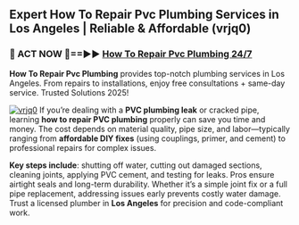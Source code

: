 ## Expert How To Repair Pvc Plumbing Services in Los Angeles | Reliable & Affordable (vrjq0)  

<h3>🚿 ACT NOW 🌟==►► <a href="https://tinyurl.com/2ne6vx2x" rel="nofollow">How To Repair Pvc Plumbing 24/7</a></h3>

**How To Repair Pvc Plumbing** provides top-notch plumbing services in Los Angeles. From repairs to installations, enjoy free consultations + same-day service. Trusted Solutions 2025!

[![vrjq0](https://i.imgur.com/4PFF4AK.jpeg)](https://tinyurl.com/2ne6vx2x)
If you’re dealing with a **PVC plumbing leak** or cracked pipe, learning **how to repair PVC plumbing** properly can save you time and money. The cost depends on material quality, pipe size, and labor—typically ranging from **affordable DIY fixes** (using couplings, primer, and cement) to professional repairs for complex issues.  

**Key steps include**: shutting off water, cutting out damaged sections, cleaning joints, applying PVC cement, and testing for leaks. Pros ensure airtight seals and long-term durability. Whether it’s a simple joint fix or a full pipe replacement, addressing issues early prevents costly water damage. Trust a licensed plumber in **Los Angeles** for precision and code-compliant work.